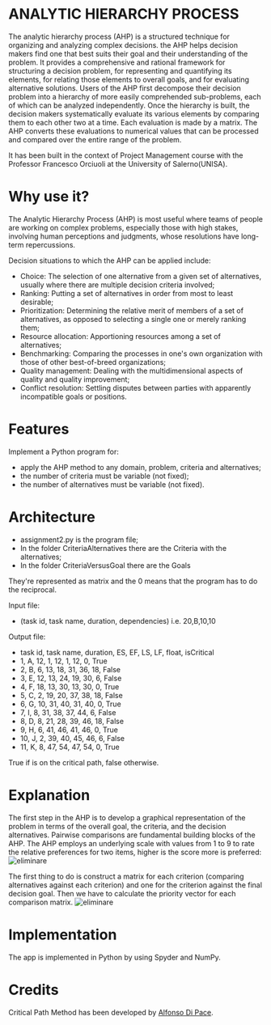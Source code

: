 # ANALYTIC HIERARCHY PROCESS
The analytic hierarchy process (AHP) is a structured technique for organizing and analyzing complex decisions. the AHP helps decision makers find one that best suits their goal and their understanding of the problem. It provides a comprehensive and rational framework for structuring a decision problem, for representing and quantifying its elements, for relating those elements to overall goals, and for evaluating alternative solutions. Users of the AHP first decompose their decision problem into a hierarchy of more easily comprehended sub-problems, each of which can be analyzed independently. Once the hierarchy is built, the decision makers systematically evaluate its various elements by comparing them to each other two at a time. Each evaluation is made by a matrix. The AHP converts these evaluations to numerical values that can be processed and compared over the entire range of the problem.

It has been built in the context of Project Management course with the Professor Francesco Orciuoli at the University of Salerno(UNISA).

# Why use it?
The Analytic Hierarchy Process (AHP) is most useful where teams of people are working on complex problems, especially those with high stakes, involving human perceptions and judgments, whose resolutions have long-term repercussions.

Decision situations to which the AHP can be applied include:
- Choice: The selection of one alternative from a given set of alternatives, usually where there are multiple decision criteria involved;
- Ranking: Putting a set of alternatives in order from most to least desirable;
- Prioritization: Determining the relative merit of members of a set of alternatives, as opposed to selecting a single one or merely ranking them;
- Resource allocation: Apportioning resources among a set of alternatives;
- Benchmarking: Comparing the processes in one's own organization with those of other best-of-breed organizations;
- Quality management: Dealing with the multidimensional aspects of quality and quality improvement;
- Conflict resolution: Settling disputes between parties with apparently incompatible goals or positions.

# Features
Implement a Python program for:
- apply the AHP method to any domain, problem, criteria and alternatives;
- the number of criteria must be variable (not fixed);
- the number of alternatives must be variable (not fixed).


# Architecture
- assignment2.py is the program file;
- In the folder CriteriaAlternatives there are the Criteria with the alternatives;
- In the folder CriteriaVersusGoal there are the Goals

They're represented as matrix and the 0 means that the program has to do the reciprocal.

Input file:
- (task id, task name, duration, dependencies) i.e. 20,B,10,10

Output file:
- task id, task name, duration, ES, EF, LS, LF, float, isCritical
- 1, A, 12, 1, 12, 1, 12, 0, True
- 2, B, 6, 13, 18, 31, 36, 18, False
- 3, E, 12, 13, 24, 19, 30, 6, False
- 4, F, 18, 13, 30, 13, 30, 0, True
- 5, C, 2, 19, 20, 37, 38, 18, False
- 6, G, 10, 31, 40, 31, 40, 0, True
- 7, I, 8, 31, 38, 37, 44, 6, False
- 8, D, 8, 21, 28, 39, 46, 18, False
- 9, H, 6, 41, 46, 41, 46, 0, True
- 10, J, 2, 39, 40, 45, 46, 6, False
- 11, K, 8, 47, 54, 47, 54, 0, True

True if is on the critical path, false otherwise.

# Explanation
The first step in the AHP is to develop a graphical representation of the problem in terms of the overall goal, the criteria, and the decision alternatives.
Pairwise comparisons are fundamental building blocks of the AHP. The AHP employs an underlying scale with values from 1 to 9 to rate the relative preferences for two items, higher is the score more is preferred:
<img src="https://i.ibb.co/88VDYZ6/eliminare.png" alt="eliminare" border="0">

The first thing to do is construct a matrix for each criterion (comparing alternatives against each criterion) and one for the criterion against the final decision goal. Then we have to calculate the priority vector for each comparison matrix.
<img src="https://i.ibb.co/8Df7TQw/eliminare.png" alt="eliminare" border="0">




# Implementation
The app is implemented in Python by using Spyder and NumPy.

# Credits
Critical Path Method has been developed by [Alfonso Di Pace](https://github.com/alfonsodipace).